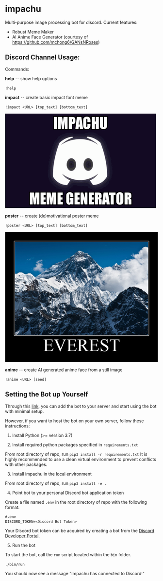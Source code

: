 # impachu
Multi-purpose image processing bot for discord.
Current features:
- Robust Meme Maker
- AI Anime Face Generator (courtesy of https://github.com/mchong6/GANsNRoses)

## Discord Channel Usage:

Commands:

  **help** -- show help options
  
   `!help`
     
  **impact** -- create basic impact font meme
  
   `!impact <URL> [top_text] [bottom_text]`

  ![Impact gif](images/generated-meme.gif)
   
   **poster** -- create (de)motivational poster meme
   
   `!poster <URL> [top_text] [bottom_text]`

  ![Motivational Poster](images/everest.png)

   **anime** -- create AI generated anime face from a still image

   `!anime <URL> [seed]`

## Setting the Bot up Yourself

Through this [link](https://discord.com/api/oauth2/authorize?client_id=794697319659732992&permissions=0&scope=bot), you can add the bot to your server and start using the bot with minimal setup.

However, if you want to host the bot on your own server, follow these instructions:


1. Install Python (>= version 3.7)

2. Install required python packages specified in `requirements.txt`

From root directory of repo, run `pip3 install -r requirements.txt`
It is highly recommended to use a clean virtual environment to prevent conflicts with other packages.

3. Install impachu in the local environment

From root directory of repo, run `pip3 install -e .`

4. Point bot to your personal Discord bot application token

Create a file named `.env` in the root directory of repo with the following format:
```
#.env
DISCORD_TOKEN=<Discord Bot Token>
```

Your Discord bot token can be acquired by creating a bot from the [Discord Developer Portal](https://discord.com/developers/applications).

5. Run the bot

To start the bot, call the `run` script located within the `bin` folder.

`./bin/run`

You should now see a message "Impachu has connected to Discord!"